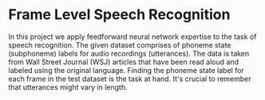 # Frame Level Speech Recognition

In this project we apply feedforward neural network expertise to the task of speech recognition. The given dataset comprises of phoneme state (subphoneme) labels for audio recordings (utterances). The data is taken from Wall Street Journal (WSJ) articles that have been read aloud and labeled using the original language. Finding the phoneme state label for each frame in the test dataset is the task at hand. It's crucial to remember that utterances might vary in length.
